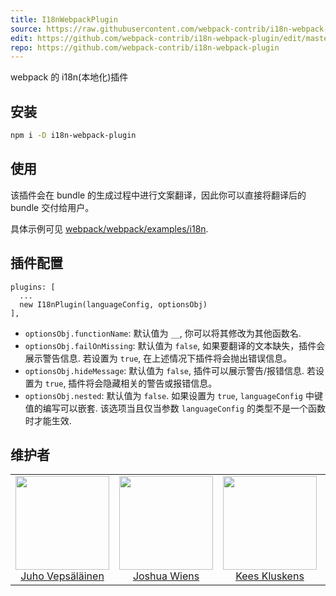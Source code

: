 ```yaml
---
title: I18nWebpackPlugin
source: https://raw.githubusercontent.com/webpack-contrib/i18n-webpack-plugin/master/README.md
edit: https://github.com/webpack-contrib/i18n-webpack-plugin/edit/master/README.md
repo: https://github.com/webpack-contrib/i18n-webpack-plugin
---
```

webpack 的 i18n(本地化)插件

## 安装

```bash
npm i -D i18n-webpack-plugin
```

## 使用

该插件会在 bundle 的生成过程中进行文案翻译，因此你可以直接将翻译后的 bundle 交付给用户。

具体示例可见 [webpack/webpack/examples/i18n](https://github.com/webpack/webpack/tree/master/examples/i18n).

## 插件配置

```
plugins: [
  ...
  new I18nPlugin(languageConfig, optionsObj)
],
```
 - `optionsObj.functionName`: 默认值为 `__`, 你可以将其修改为其他函数名.
 - `optionsObj.failOnMissing`: 默认值为 `false`, 如果要翻译的文本缺失，插件会展示警告信息. 若设置为 `true`, 在上述情况下插件将会抛出错误信息。
 - `optionsObj.hideMessage`: 默认值为 `false`, 插件可以展示警告/报错信息. 若设置为 `true`, 插件将会隐藏相关的警告或报错信息。
 - `optionsObj.nested`: 默认值为 `false`. 如果设置为 `true`, `languageConfig` 中键值的编写可以嵌套. 该选项当且仅当参数 `languageConfig` 的类型不是一个函数时才能生效.

## 维护者

<table>
  <tbody>
    <tr>
      <td align="center">
        <img width="150" height="150"
        src="https://avatars3.githubusercontent.com/u/166921?v=3&s=150">
        </br>
        <a href="https://github.com/bebraw">Juho Vepsäläinen</a>
      </td>
      <td align="center">
        <img width="150" height="150"
        src="https://avatars2.githubusercontent.com/u/8420490?v=3&s=150">
        </br>
        <a href="https://github.com/d3viant0ne">Joshua Wiens</a>
      </td>
      <td align="center">
        <img width="150" height="150"
        src="https://avatars3.githubusercontent.com/u/533616?v=3&s=150">
        </br>
        <a href="https://github.com/SpaceK33z">Kees Kluskens</a>
      </td>
      <td align="center">
        <img width="150" height="150"
        src="https://avatars3.githubusercontent.com/u/3408176?v=3&s=150">
        </br>
        <a href="https://github.com/TheLarkInn">Sean Larkin</a>
      </td>
    </tr>
  <tbody>
</table>

[npm]: https://img.shields.io/npm/v/i18n-webpack-plugin.svg
[npm-url]: https://npmjs.com/package/i18n-webpack-plugin

[deps]: https://david-dm.org/webpack-contrib/i18n-webpack-plugin.svg
[deps-url]: https://david-dm.org/webpack-contrib/i18n-webpack-plugin

[chat]: https://img.shields.io/badge/gitter-webpack%2Fwebpack-brightgreen.svg
[chat-url]: https://gitter.im/webpack/webpack

[test]: http://img.shields.io/travis/webpack-contrib/i18n-webpack-plugin.svg
[test-url]: https://travis-ci.org/webpack-contrib/i18n-webpack-plugin

[cover]: https://codecov.io/gh/webpack-contrib/i18n-webpack-plugin/branch/master/graph/badge.svg
[cover-url]: https://codecov.io/gh/webpack-contrib/i18n-webpack-plugin
